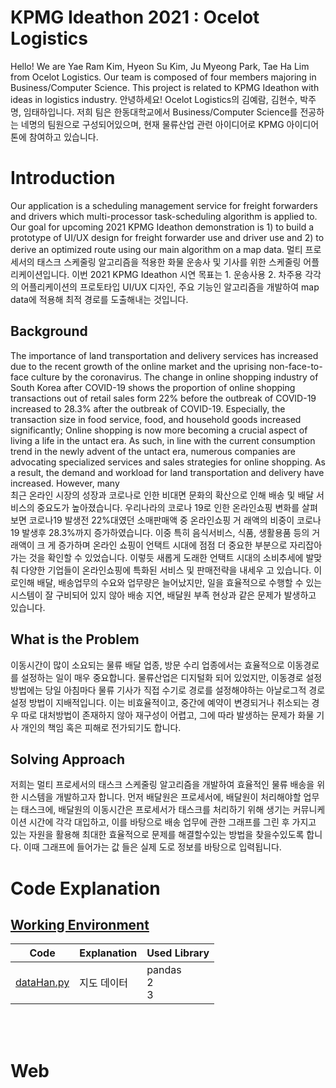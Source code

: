 # KPMG Ideathon 2021 : Ocelot Logistics
Hello! We are Yae Ram Kim, Hyeon Su Kim, Ju Myeong Park, Tae Ha Lim from Ocelot Logistics. Our team is composed of four members majoring in Business/Computer Science. This project is related to KPMG Ideathon with ideas in logistics industry.
안녕하세요! Ocelot Logistics의 김예람, 김현수, 박주명, 임태하입니다. 저희 팀은 한동대학교에서 Business/Computer Science를 전공하는 네명의 팀원으로 구성되어있으며, 현재 물류산업 관련 아이디어로 KPMG 아이디어톤에 참여하고 있습니다.

# Introduction
Our application is a scheduling management service for freight forwarders and drivers which multi-processor task-scheduling algorithm is applied to. Our goal for upcoming 2021 KPMG Ideathon demonstration is 1) to build a prototype of UI/UX design for freight forwarder use and driver use and 2) to derive an optimized route using our main algorithm on a map data.
멀티 프로세서의 태스크 스케줄링 알고리즘을 적용한 화물 운송사 및 기사를 위한 스케줄링 어플리케이션입니다. 이번 2021 KPMG Ideathon 시연 목표는 1. 운송사용 2. 차주용 각각의 어플리케이션의 프로토타입 UI/UX 디자인, 주요 기능인 알고리즘을 개발하여 map data에 적용해 최적 경로를 도출해내는 것입니다.

## Background
The importance of land transportation and delivery services has increased due to the recent growth of the online market and the uprising non-face-to-face culture by the coronavirus. The change in online shopping industry of South Korea after COVID-19 shows the proportion of online shopping transactions out of retail sales form 22% before the outbreak of COVID-19 increased to 28.3% after the outbreak of COVID-19. Especially, the transaction size in food service, food, and household goods increased significantly; Online shopping is now more becoming a crucial aspect of living a life in the untact era. As such, in line with the current consumption trend in the newly advent of the untact era, numerous companies are advocating specialized services and sales strategies for online shopping. As a result, the demand and workload for land transportation and delivery have increased. However, many  
최근 온라인 시장의 성장과 코로나로 인한 비대면 문화의 확산으로 인해 배송 및 배달 서비스의 중요도가 높아졌습니다. 우리나라의 코로나 19로 인한 온라인쇼핑 변화를 살펴보면 코로나19 발생전 22%대였던 소매판매액 중 온라인쇼핑 거 래액의 비중이 코로나19 발생후 28.3%까지 증가하였습니다. 이중 특히 음식서비스, 식품, 생활용품 등의 거래액이 크 게 증가하며 온라인 쇼핑이 언택트 시대에 점점 더 중요한 부분으로 자리잡아가는 것을 확인할 수 있었습니다. 이렇듯 새롭게 도래한 언택트 시대의 소비추세에 발맞춰 다양한 기업들이 온라인쇼핑에 특화된 서비스 및 판매전략을 내세우 고 있습니다. 이로인해 배달, 배송업무의 수요와 업무량은 늘어났지만, 일을 효율적으로 수행할 수 있는 시스템이 잘 구비되어 있지 않아 배송 지연, 배달원 부족 현상과 같은 문제가 발생하고 있습니다.

## What is the Problem
이동시간이 많이 소요되는 물류 배달 업종, 방문 수리 업종에서는 효율적으로 이동경로를 설정하는 일이 매우 중요합니다. 물류산업은 디지털화 되어 있었지만, 이동경로 설정방법에는 당일 아침마다 물류 기사가 직접 수기로 경로를 설정해야하는 아날로그적 경로설정 방법이 지배적입니다. 이는 비효율적이고, 중간에 예약이 변경되거나 취소되는 경우 따로 대처방법이 존재하지 않아 재구성이 어렵고, 그에 따라 발생하는 문제가 화물 기사 개인의 책임 혹은 피해로 전가되기도 합니다.

## Solving Approach
저희는 멀티 프로세서의 태스크 스케줄링 알고리즘을 개발하여 효율적인 물류 배송을 위한 시스템을 개발하고자 합니다. 먼저 배달원은 프로세서에, 배달원이 처리해야할 업무는 태스크에, 배달원의 이동시간은 프로세서가 태스크를 처리하기 위해 생기는 커뮤니케이션 시간에 각각 대입하고, 이를 바탕으로 배송 업무에 관한 그래프를 그린 후 가지고 있는 자원을 활용해 최대한 효율적으로 문제를 해결할수있는 방법을 찾을수있도록 합니다. 이때 그래프에 들어가는 값 들은 실제 도로 정보를 바탕으로 입력됩니다.

# Code Explanation

## [Working Environment](https://github.com/yeram410/ocelogis/tree/main/Working_Environment)
Code | Explanation | Used Library
-----|------|---------------
[dataHan.py](https://github.com/yeram410/ocelogis/tree/main/Working_Environment/dataHan.py) | 지도 데이터 | pandas <br> 2 <br> 3

<br>
<br>


# Web
